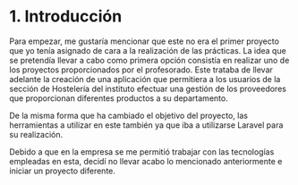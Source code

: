 
# 1. Introducción

Para empezar, me gustaría mencionar que este no era el primer proyecto que yo tenía asignado de cara a la realización de las prácticas. La idea que se pretendía llevar a cabo como primera opción consistía en realizar uno de los proyectos proporcionados por el profesorado. Este trataba de llevar adelante la creación de una aplicación que permitiera a los usuarios de la sección de Hostelería del instituto efectuar una gestión de los proveedores que proporcionan diferentes productos a su departamento.

De la misma forma que ha cambiado el objetivo del proyecto, las herramientas a utilizar en este también ya que iba a utilizarse Laravel para su realización. 

Debido a que en la empresa se me permitió trabajar con las tecnologías empleadas en esta, decidí no llevar acabo lo mencionado anteriormente e iniciar un proyecto diferente.




